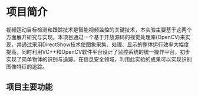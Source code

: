 # 项目简介

视频运动目标检测和跟踪技术是智能视频监控的关键技术，本实验主要基于这两个方面展开研究与实现。本项目通过一个基于开放源码的视觉处理库(OpenCV)来实现，并通过采用DirectShow技术使图象采集、处理、显示的整体运行效率大幅度提高，同时利用VC++和OpenCV软件平台设计了监控系统的统一操作平台，初步实现了简单物体的识别与追踪。在信息安全领域，利用此实验的成果可以实现识别图像特征的追踪。

## 项目主要功能

